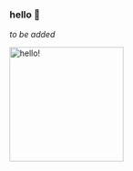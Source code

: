 ### hello 🌷

_to be added_  <br>
<!-- 🍰🧸💗🌷🍒🍄 <br> -->
<img width="200" alt="hello!" align="left" src="https://i.pinimg.com/originals/dc/a0/b7/dca0b7408736551c04f9413cfa74cf92.gif">



<!--
**mavoruni/mavoruni** is a ✨ _special_ ✨ repository because its `README.md` (this file) appears on your GitHub profile.

Here are some ideas to get you started:

- 🔭 I’m currently working on ...
- 🌱 I’m currently learning ...
- 👯 I’m looking to collaborate on ...
- 🤔 I’m looking for help with ...
- 💬 Ask me about ...
- 📫 How to reach me: ...
- 😄 Pronouns: ...
- ⚡ Fun fact: ...
-->
